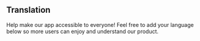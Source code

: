 ## Translation

Help make our app accessible to everyone! Feel free to add your language below so more users can enjoy and understand our product.